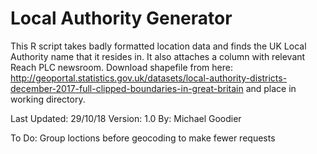 # Local Authority Generator
This R script takes badly formatted location data and finds the UK Local Authority name that it resides in. It also attaches a column with relevant Reach PLC newsroom.
Download shapefile from here: http://geoportal.statistics.gov.uk/datasets/local-authority-districts-december-2017-full-clipped-boundaries-in-great-britain and place in working directory.

Last Updated: 29/10/18 Version: 1.0 By: Michael Goodier

To Do: Group loctions before geocoding to make fewer requests
